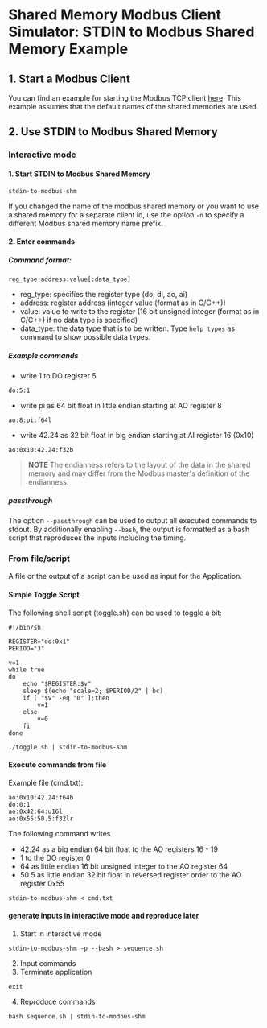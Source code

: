 # Shared Memory Modbus Client Simulator: STDIN to Modbus Shared Memory Example

## 1. Start a Modbus Client
You can find an example for starting the Modbus TCP client [here](tcp_client.md).
This example assumes that the default names of the shared memories are used.

## 2. Use STDIN to Modbus Shared Memory

### Interactive mode

#### 1. Start STDIN to Modbus Shared Memory
```
stdin-to-modbus-shm
```

If you changed the name of the modbus shared memory or you want to use a shared memory for a separate client id, use the option ```-n``` to specify a different Modbus shared memory name prefix.

#### 2. Enter commands
##### Command format:
```
reg_type:address:value[:data_type]
```
- reg_type: specifies the register type (do, di, ao, ai)
- address: register address (integer value (format as in C/C++))
- value: value to write to the register (16 bit unsigned integer (format as in C/C++) if no data type is specified)
- data_type: the data type that is to be written. Type ```help types``` as command to show possible data types.

##### Example commands
- write 1 to DO register 5
```
do:5:1
```
- write pi as 64 bit float in little endian starting at AO register 8
```
ao:8:pi:f64l
```

- write 42.24 as 32 bit float in big endian starting at AI register 16 (0x10)
```
ao:0x10:42.24:f32b
```

> **NOTE** The endianness refers to the layout of the data in the shared memory and may differ from the Modbus master's definition of the endianness.

##### passthrough
The option ```--passthrough``` can be used to output all executed commands to stdout. 
By additionally enabling ```--bash```, the output is formatted as a bash script that reproduces the inputs including the timing.

### From file/script

A file or the output of a script can be used as input for the Application.

#### Simple Toggle Script
The following shell script (toggle.sh) can be used to toggle a bit:
```
#!/bin/sh

REGISTER="do:0x1"
PERIOD="3"

v=1
while true
do
    echo "$REGISTER:$v"
    sleep $(echo "scale=2; $PERIOD/2" | bc)
    if [ "$v" -eq "0" ];then
        v=1
    else
        v=0
    fi
done
```

```
./toggle.sh | stdin-to-modbus-shm
```

#### Execute commands from file
Example file (cmd.txt):
```
ao:0x10:42.24:f64b
do:0:1
ao:0x42:64:u16l
ao:0x55:50.5:f32lr
```

The following command writes 
- 42.24 as a big endian 64 bit float to the AO registers 16 - 19
- 1 to the DO register 0
- 64 as little endian 16 bit unsigned integer to the AO register 64
- 50.5 as little endian 32 bit float in reversed register order to the AO register 0x55
```
stdin-to-modbus-shm < cmd.txt
```

#### generate inputs in interactive mode and reproduce later
1. Start in interactive mode
```
stdin-to-modbus-shm -p --bash > sequence.sh
```
2. Input commands
3. Terminate application
```
exit
```
4. Reproduce commands
```
bash sequence.sh | stdin-to-modbus-shm
```
